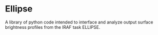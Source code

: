 # Ellipse
A library of python code intended to interface and analyze output surface brightness profiles from the IRAF task ELLIPSE.
